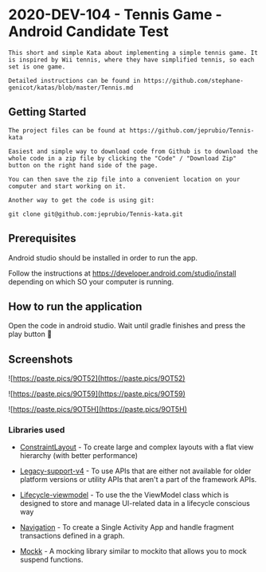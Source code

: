 # 2020-DEV-104 - Tennis Game - Android Candidate Test

	This short and simple Kata about implementing a simple tennis game. It is inspired by Wii tennis, where they have simplified tennis, so each set is one game.
	
	Detailed instructions can be found in https://github.com/stephane-genicot/katas/blob/master/Tennis.md

## Getting Started

	The project files can be found at https://github.com/jeprubio/Tennis-kata
	
	Easiest and simple way to download code from Github is to download the whole code in a zip file by clicking the "Code" / "Download Zip" button on the right hand side of the page.
	
	You can then save the zip file into a convenient location on your computer and start working on it.
	
	Another way to get the code is using git:
	
	git clone git@github.com:jeprubio/Tennis-kata.git

## Prerequisites

Android studio should be installed in order to run the app.

Follow the instructions at https://developer.android.com/studio/install depending on which SO your computer is running.

## How to run the application

Open the code in android studio.
Wait until gradle finishes and press the play button 🎾

## Screenshots
	
![https://paste.pics/9OT52](https://paste.pics/9OT52)
	
![https://paste.pics/9OT59](https://paste.pics/9OT59)
	
![https://paste.pics/9OT5H](https://paste.pics/9OT5H)

### Libraries used

- [ConstraintLayout](https://developer.android.com/training/constraint-layout) - To create large and complex layouts with a flat view hierarchy (with better performance)
    
- [Legacy-support-v4](https://developer.android.com/topic/libraries/support-library) - To use APIs that are either not available for older platform versions or utility APIs that aren't a part of the framework APIs.
    
- [Lifecycle-viewmodel](https://developer.android.com/topic/libraries/architecture/viewmodel) - To use the the ViewModel class which is designed to store and manage UI-related data in a lifecycle conscious way
    
- [Navigation](https://developer.android.com/guide/navigation) - To create a Single Activity App and handle fragment transactions defined in a graph.

- [Mockk](https://mockk.io/) - A mocking library similar to mockito that allows you to mock suspend functions.


